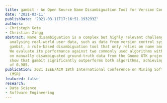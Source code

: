```yaml
---
title: gambit - An Open Source Name Disambiguation Tool for Version Control Systems
date: '2021-03-11'
publishDate: '2021-03-11T17:16:51.193293Z'
authors:
- Christoph Gote
- Christian Zingg
abstract: Name disambiguation is a complex but highly relevant challenge whenever
  analysing real-world user data, such as data from version control systems. We propose
  gambit, a rule-based disambiguation tool that only relies on name and email information.
  We evaluate its performance against two commonly used algorithms with similar characteristics
  on manually disambiguated ground-truth data from the Gnome GTK project. Our results
  show that gambit significantly outperforms both algorithms, achieving an F1 score
  of 0.985.
publication: 2021 IEEE/ACM 18th International Conference on Mining Software Repositories
  (MSR)
featured: false
research:
- Data Science
- Software Engineering
---
```

